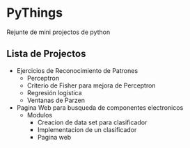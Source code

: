 # PyThings
Rejunte de mini projectos de python

## Lista de Projectos

* Ejercicios de Reconocimiento de Patrones
  * Perceptron
  * Criterio de Fisher para mejora de Perceptron
  * Regresión logística
  * Ventanas de Parzen
* Pagina Web para busqueda de componentes electronicos
  * Modulos
    * Creacion de data set para clasificador
    * Implementacion de un clasificador
    * Pagina web
